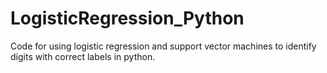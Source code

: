 # LogisticRegression_Python
Code for using logistic regression and support vector machines to identify digits with correct labels in python.
